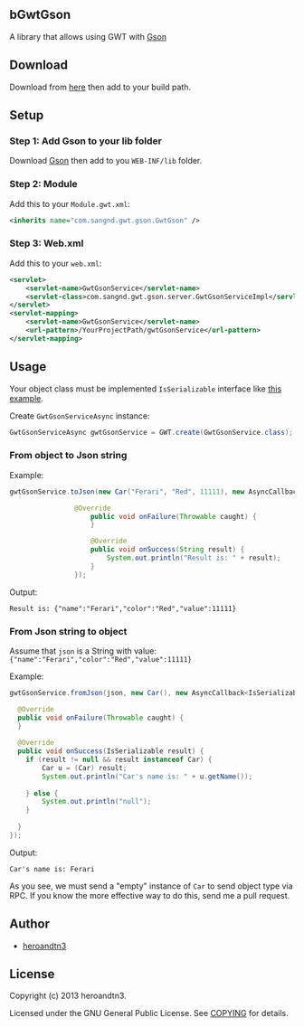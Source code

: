 ## bGwtGson

A library that allows using GWT with [Gson](https://code.google.com/p/google-gson/)

## Download

Download from [here](http://sourceforge.net/projects/bgwtgson/) then add to your build path.

## Setup

### Step 1: Add Gson to your lib folder

Download [Gson](https://github.com/heroandtn3/bGwtGson/raw/master/lib/gson/gson-2.2.3.jar) then add to you `WEB-INF/lib` folder.

### Step 2: Module

Add this to your `Module.gwt.xml`:

```XML
<inherits name="com.sangnd.gwt.gson.GwtGson" />
```

### Step 3: Web.xml

Add this to your `web.xml`:

```XML
<servlet>
	<servlet-name>GwtGsonService</servlet-name>
	<servlet-class>com.sangnd.gwt.gson.server.GwtGsonServiceImpl</servlet-class>
</servlet>
<servlet-mapping>
	<servlet-name>GwtGsonService</servlet-name>
	<url-pattern>/YourProjectPath/gwtGsonService</url-pattern>
</servlet-mapping>
```

## Usage

Your object class must be implemented `IsSerializable` interface like [this example](src/com/sangnd/gwt/gson/client/Car.java).

Create `GwtGsonServiceAsync` instance:

```Java
GwtGsonServiceAsync gwtGsonService = GWT.create(GwtGsonService.class);
```

### From object to Json string

Example:

```Java
gwtGsonService.toJson(new Car("Ferari", "Red", 11111), new AsyncCallback<String>() {

  				@Override
					public void onFailure(Throwable caught) {
					}

					@Override
					public void onSuccess(String result) {
						System.out.println("Result is: " + result);
					}
				});
```

Output: 

`Result is: {"name":"Ferari","color":"Red","value":11111}`

### From Json string to object

Assume that `json` is a String with value: `{"name":"Ferari","color":"Red","value":11111}`

Example:

```Java
gwtGsonService.fromJson(json, new Car(), new AsyncCallback<IsSerializable>() {

  @Override
  public void onFailure(Throwable caught) {
  }
  
  @Override
  public void onSuccess(IsSerializable result) {
  	if (result != null && result instanceof Car) {
  		Car u = (Car) result;
  		System.out.println("Car's name is: " + u.getName());
  		
  	} else {
  		System.out.println("null");
  	}
  	
  }
});
```
Output: 

`Car's name is: Ferari`

As you see, we must send a "empty" instance of `Car` to send object type via RPC. If you know the more effective way to do this, send me a pull request.

## Author

* [heroandtn3](https://github.com/heroandtn3)

## License 

Copyright (c) 2013 heroandtn3.

Licensed under the GNU General Public License. See [COPYING](COPYING) for details.
